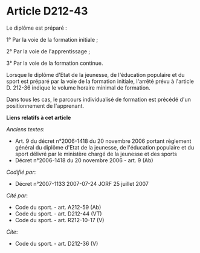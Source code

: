 # Article D212-43

Le diplôme est préparé : 

1° Par la voie de la formation initiale ; 

2° Par la voie de l'apprentissage ; 

3° Par la voie de la formation continue. 

Lorsque le diplôme d'Etat de la jeunesse, de l'éducation populaire et du sport est préparé par la voie de la formation
initiale, l'arrêté prévu à l'article D. 212-36 indique le volume horaire minimal de formation. 

Dans tous les cas, le parcours individualisé de formation est précédé d'un positionnement de l'apprenant.

**Liens relatifs à cet article**

_Anciens textes_:

  - Art. 9 du décret n°2006-1418 du 20 novembre 2006 portant règlement général du diplôme d'Etat de la jeunesse, de l'éducation populaire et du sport délivré par le ministère chargé de la jeunesse et des sports
  - Décret n°2006-1418 du 20 novembre 2006 - art. 9 (Ab)

_Codifié par_:

  - Décret n°2007-1133 2007-07-24 JORF 25 juillet 2007

_Cité par_:

  - Code du sport. - art. A212-59 (Ab)
  - Code du sport. - art. D212-44 (VT)
  - Code du sport. - art. R212-10-17 (V)

_Cite_:

  - Code du sport. - art. D212-36 (V)

